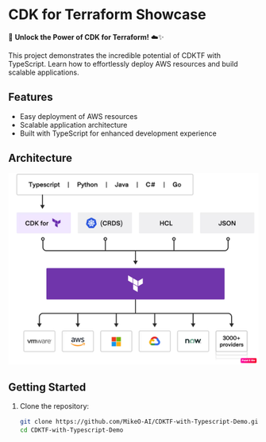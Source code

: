 # CDK for Terraform Showcase

🌟 **Unlock the Power of CDK for Terraform!** ☁️✨

This project demonstrates the incredible potential of CDKTF with TypeScript. Learn how to effortlessly deploy AWS resources and build scalable applications.

## Features

- Easy deployment of AWS resources
- Scalable application architecture
- Built with TypeScript for enhanced development experience

## Architecture

![CDKTF Toolchain Diagram](images/CDKTF-Toolchain-Diagram.png)

## Getting Started

1. Clone the repository:
   ```bash
   git clone https://github.com/MikeO-AI/CDKTF-with-Typescript-Demo.git
   cd CDKTF-with-Typescript-Demo
